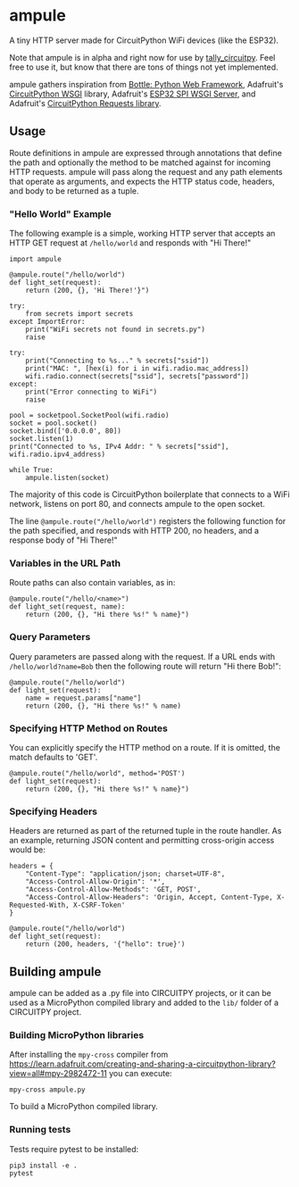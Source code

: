 # ampule

A tiny HTTP server made for CircuitPython WiFi devices (like the ESP32).

Note that ampule is in alpha and right now for use by
[tally_circuitpy](https://github.com/deckerego/tally_circuitpy). Feel free to
use it, but know that there are tons of things not yet implemented.

ampule gathers inspiration from
[Bottle: Python Web Framework](https://bottlepy.org/docs/dev/index.html),
Adafruit's [CircuitPython WSGI](https://github.com/adafruit/Adafruit_CircuitPython_WSGI)
library, Adafruit's [ESP32 SPI WSGI Server](https://github.com/adafruit/Adafruit_CircuitPython_ESP32SPI/blob/main/adafruit_esp32spi/adafruit_esp32spi_wsgiserver.py),
and Adafruit's [CircuitPython Requests library](https://github.com/adafruit/Adafruit_CircuitPython_Requests).


## Usage

Route definitions in ampule are expressed through annotations that define the
path and optionally the method to be matched against for incoming HTTP requests.
ampule will pass along the request and any path elements that operate as arguments,
and expects the HTTP status code, headers, and body to be returned as a tuple.

### "Hello World" Example

The following example is a simple, working HTTP server that accepts an
HTTP GET request at `/hello/world` and responds with "Hi There!"

    import ampule

    @ampule.route("/hello/world")
    def light_set(request):
        return (200, {}, 'Hi There!'}")

    try:
        from secrets import secrets
    except ImportError:
        print("WiFi secrets not found in secrets.py")
        raise

    try:
        print("Connecting to %s..." % secrets["ssid"])
        print("MAC: ", [hex(i) for i in wifi.radio.mac_address])
        wifi.radio.connect(secrets["ssid"], secrets["password"])
    except:
        print("Error connecting to WiFi")
        raise

    pool = socketpool.SocketPool(wifi.radio)
    socket = pool.socket()
    socket.bind(['0.0.0.0', 80])
    socket.listen(1)
    print("Connected to %s, IPv4 Addr: " % secrets["ssid"], wifi.radio.ipv4_address)

    while True:
        ampule.listen(socket)

The majority of this code is CircuitPython boilerplate that connects to a WiFi
network, listens on port 80, and connects ampule to the open socket.

The line `@ampule.route("/hello/world")` registers the following function for
the path specified, and responds with HTTP 200, no headers, and a response body
of "Hi There!"

### Variables in the URL Path

Route paths can also contain variables, as in:

    @ampule.route("/hello/<name>")
    def light_set(request, name):
        return (200, {}, "Hi there %s!" % name}")

### Query Parameters

Query parameters are passed along with the request. If a URL ends with
`/hello/world?name=Bob` then the following route will return
"Hi there Bob!":

    @ampule.route("/hello/world")
    def light_set(request):
        name = request.params["name"]
        return (200, {}, "Hi there %s!" % name)

### Specifying HTTP Method on Routes

You can explicitly specify the HTTP method on a route. If it is omitted,
the match defaults to 'GET'.

    @ampule.route("/hello/world", method='POST')
    def light_set(request):
        return (200, {}, "Hi there %s!" % name}")

### Specifying Headers

Headers are returned as part of the returned tuple in the route handler.
As an example, returning JSON content and permitting cross-origin access
would be:

    headers = {
        "Content-Type": "application/json; charset=UTF-8",
        "Access-Control-Allow-Origin": '*',
        "Access-Control-Allow-Methods": 'GET, POST',
        "Access-Control-Allow-Headers": 'Origin, Accept, Content-Type, X-Requested-With, X-CSRF-Token'
    }

    @ampule.route("/hello/world")
    def light_set(request):
        return (200, headers, '{"hello": true}')


## Building ampule

ampule can be added as a .py file into CIRCUITPY projects, or it can be
used as a MicroPython compiled library and added to the `lib/` folder
of a CIRCUITPY project.

### Building MicroPython libraries

After installing the `mpy-cross` compiler from
https://learn.adafruit.com/creating-and-sharing-a-circuitpython-library?view=all#mpy-2982472-11
you can execute:

    mpy-cross ampule.py

To build a MicroPython compiled library.

### Running tests

Tests require pytest to be installed:

    pip3 install -e .
    pytest
